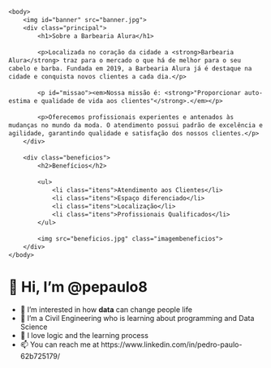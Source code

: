 <!DOCTYPE html>
<html lang="pt-br">
	<head>
		<meta charset="UTF-8">
		<title>Barbearia Alura</title>
		<link rel="stylesheet" href="style.css">
	</head>

	<body>
		<img id="banner" src="banner.jpg">
		<div class="principal">
			<h1>Sobre a Barbearia Alura</h1>
	 
			<p>Localizada no coração da cidade a <strong>Barbearia Alura</strong> traz para o mercado o que há de melhor para o seu cabelo e barba. Fundada em 2019, a Barbearia Alura já é destaque na cidade e conquista novos clientes a cada dia.</p>

			<p id="missao"><em>Nossa missão é: <strong>"Proporcionar auto-estima e qualidade de vida aos clientes"</strong>.</em></p>

			<p>Oferecemos profissionais experientes e antenados às mudanças no mundo da moda. O atendimento possui padrão de excelência e agilidade, garantindo qualidade e satisfação dos nossos clientes.</p>
		</div>

		<div class="beneficios">
			<h2>Benefícios</h2>

			<ul>
				<li class="itens">Atendimento aos Clientes</li>
				<li class="itens">Espaço diferenciado</li>
				<li class="itens">Localização</li>
				<li class="itens">Profissionais Qualificados</li>
			</ul>

			<img src="beneficios.jpg" class="imagembeneficios">
		</div>
	</body>
</html>

<h1>👋 Hi, I’m @pepaulo8</h1>

<ul>
  <li>👀 I’m interested in how <strong>data</strong> can change people life</li>
  <li>🌱 I’m a Civil Engineering who is learning about programming and Data Science</li>
  <li>💞️ I love logic and the learning process</li>
  <li>📫 You can reach me at https://www.linkedin.com/in/pedro-paulo-62b725179/</li>
</ul>


  
  
<!---
pepaulo8/pepaulo8 is a ✨ special ✨ repository because its `README.md` (this file) appears on your GitHub profile.
You can click the Preview link to take a look at your changes.
--->
